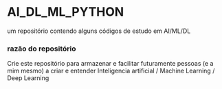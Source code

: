 # AI_DL_ML_PYTHON
um repositório contendo alguns códigos de estudo em AI/ML/DL

### razão do repositório
Crie este repositório para armazenar e facilitar futuramente pessoas (e a mim mesmo) a criar e entender Inteligencia artificial / Machine Learning / Deep Learning


